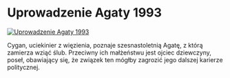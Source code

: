 Uprowadzenie Agaty 1993 
=============
[![Uprowadzenie Agaty 1993 ](http://vidos.pl/images/player.gif)](http://vidos.pl/uprowadzenie-agaty-1993)

 Cygan, uciekinier z więzienia, poznaje szesnastoletnią Agatę, z którą zamierza wziąć ślub. Przeciwny ich małżeństwu jest ojciec dziewczyny, poseł, obawiający się, że związek ten mógłby zagrozić jego dalszej karierze politycznej.
